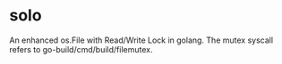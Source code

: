 # solo
An enhanced os.File with Read/Write Lock in golang. The mutex syscall refers to go-build/cmd/build/filemutex.
